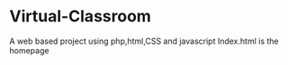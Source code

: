 # Virtual-Classroom
A web based project using php,html,CSS and javascript
Index.html is the homepage

